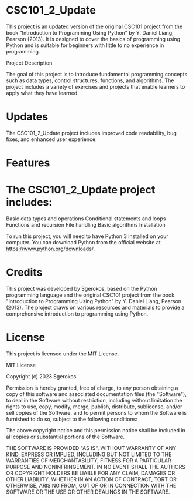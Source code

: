 # CSC101_2_Update

This project is an updated version of the original CSC101 project from the book "Introduction to Programming Using Python" by Y. Daniel Liang, Pearson (2013). It is designed to cover the basics of programming using Python and is suitable for beginners with little to no experience in programming.

Project Description

The goal of this project is to introduce fundamental programming concepts such as data types, control structures, functions, and algorithms. The project includes a variety of exercises and projects that enable learners to apply what they have learned.

# Updates

The CSC101_2_Update project includes improved code readability, bug fixes, and enhanced user experience.

# Features

# The CSC101_2_Update project includes:

Basic data types and operations
Conditional statements and loops
Functions and recursion
File handling
Basic algorithms
Installation

To run this project, you will need to have Python 3 installed on your computer. You can download Python from the official website at https://www.python.org/downloads/.

# Credits

This project was developed by Sgerokos, based on the Python programming language and the original CSC101 project from the book "Introduction to Programming Using Python" by Y. Daniel Liang, Pearson (2013). The project draws on various resources and materials to provide a comprehensive introduction to programming using Python.

# License

This project is licensed under the MIT License.

MIT License

Copyright (c) 2023 Sgerokos

Permission is hereby granted, free of charge, to any person obtaining a copy of this software and associated documentation files (the "Software"), to deal in the Software without restriction, including without limitation the rights to use, copy, modify, merge, publish, distribute, sublicense, and/or sell copies of the Software, and to permit persons to whom the Software is furnished to do so, subject to the following conditions:

The above copyright notice and this permission notice shall be included in all copies or substantial portions of the Software.

THE SOFTWARE IS PROVIDED "AS IS", WITHOUT WARRANTY OF ANY KIND, EXPRESS OR IMPLIED, INCLUDING BUT NOT LIMITED TO THE WARRANTIES OF MERCHANTABILITY, FITNESS FOR A PARTICULAR PURPOSE AND NONINFRINGEMENT. IN NO EVENT SHALL THE AUTHORS OR COPYRIGHT HOLDERS BE LIABLE FOR ANY CLAIM, DAMAGES OR OTHER LIABILITY, WHETHER IN AN ACTION OF CONTRACT, TORT OR OTHERWISE, ARISING FROM, OUT OF OR IN CONNECTION WITH THE SOFTWARE OR THE USE OR OTHER DEALINGS IN THE SOFTWARE.